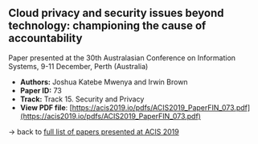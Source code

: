 ## Cloud privacy and security issues beyond technology: championing the cause of accountability

Paper presented at the 30th Australasian Conference on Information Systems, 9-11 December, Perth (Australia)
- **Authors:** Joshua Katebe Mwenya and Irwin Brown
- **Paper ID:** 73
- **Track:** Track 15. Security and Privacy
- **View PDF file**: [https://acis2019.io/pdfs/ACIS2019_PaperFIN_073.pdf](https://acis2019.io/pdfs/ACIS2019_PaperFIN_073.pdf)

&rarr; back to [full list of papers presented at ACIS 2019](https://acis2019.io/)